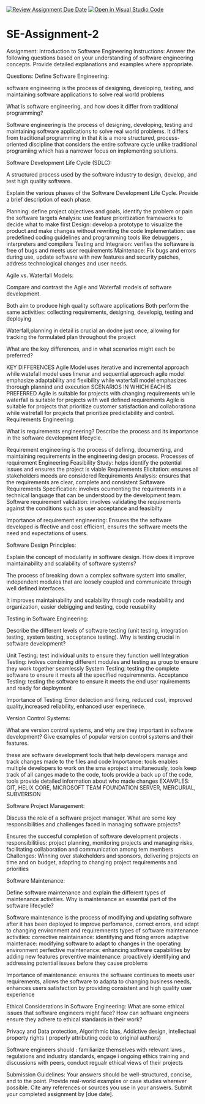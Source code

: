 [![Review Assignment Due Date](https://classroom.github.com/assets/deadline-readme-button-24ddc0f5d75046c5622901739e7c5dd533143b0c8e959d652212380cedb1ea36.svg)](https://classroom.github.com/a/-ucQIGTc)
[![Open in Visual Studio Code](https://classroom.github.com/assets/open-in-vscode-718a45dd9cf7e7f842a935f5ebbe5719a5e09af4491e668f4dbf3b35d5cca122.svg)](https://classroom.github.com/online_ide?assignment_repo_id=15248534&assignment_repo_type=AssignmentRepo)
# SE-Assignment-2
Assignment: Introduction to Software Engineering
Instructions:
Answer the following questions based on your understanding of software engineering concepts. Provide detailed explanations and examples where appropriate.

Questions:
Define Software Engineering:

software engineering is the process of designing, developing, testing, and maintaining software applications to solve real world problems

What is software engineering, and how does it differ from traditional programming?

Software engineering is the process of designing, developing, testing and maintaining software applications to solve real world problems.
It differs from traditional programming in that it is a more structured, process-oriented discipline that considers the entire software cycle unlike traditional programiing which has a  narrower focus on implementing solutions.


Software Development Life Cycle (SDLC):

A structured process used by the software industry to design, develop, and test high quality software.

Explain the various phases of the Software Development Life Cycle. Provide a brief description of each phase.

Planning: define project objectives and goals, identify the problem or pain the software targets
Analysis: use feature prioritization frameworks to decide what to make first
Design: develop a prototype to visualize the product and make changes without rewriting the code
Implementation: use predefined coding guidelines and programming tools like debuggers , interpreters and compilers
Testing and Integraion: verifies the softaware is free of bugs and meets user requirements
Maintenace: Fix bugs and errors during use, update software with new features and security patches, address technological changes and user needs.


Agile vs. Waterfall Models:

Compare and contrast the Agile and Waterfall models of software development.

Both aim to produce high quality software applications
Both perform the same activities: collecting requirements, designing, developig, testing and deploying

Waterfall,planning in detail is crucial an dodne just once, allowing for tracking the formulated plan throughout the project

 What are the key differences, and in what scenarios might each be preferred?

 KEY DIFFERENCES
 Agile Model uses iterative and incremental approach while watefall model uses linenar and sequential approach
 agile model emphasize adaptability and flexibility while waterfall model emphasizes thorough plannind and execution
 SCENARIOS IN WHICH EACH IS PREFERRED
 Agile is suitable for projects with changing requirements while waterfall is suitable for projects with well defined requirements
 Agile is suitable for projects that prioritize customer satisfaction and collaborationa while watrefall for projects that prioritize predictability and control. 
Requirements Engineering:

What is requirements engineering? Describe the process and its importance in the software development lifecycle.

Requirement engineering is the process of definng, documenting, and maintaining requirements in the engineering design process. 
Processes of requirement Engineering
Feasibility Study: helps identify the potential issues and ensures the project is viable
Requirements Elicitation: ensures all stakeholders meeds are considered
Requirements Analysis: ensures that the requirements are clear, complete and consistent
Softaware Requirements Specification: involves ocumenting the requirements in a technical language that can be understood by the development team.
Software requirement validation: involves validating the requirements against the conditions such as user acceptance and feasibilty 

Importance of requirement engineering: Ensures the the software developed is ffective and cost efficient, ensures the software meets the need and expectations of users.

Software Design Principles:

Explain the concept of modularity in software design. How does it improve maintainability and scalability of software systems?

The process of breaking down a complex software system into smaller, independent modules that are loosely coupled and communicate through well defined interfaces.

It improves maintainability and scalability through code readability and organization, easier debigging and testing, code reusability

Testing in Software Engineering:

Describe the different levels of software testing (unit testing, integration testing, system testing, acceptance testing). Why is testing crucial in software development?

Unit Testing: test individual units to ensure they function well
Integration Testing: ivolves combining different modules and testing as group to ensure they work together seamlessly
System Testing: testing the complete software to ensure it meets all the specified requiremnents.
Acceptance Testing: testing the software to ensure it meets the end user rquirements and ready for deployment

Importance of Testing :Error detection and fixing, reduced cost, improved quality,increased reliability, enhanced user experinece.

Version Control Systems:

What are version control systems, and why are they important in software development? Give examples of popular version control systems and their features.

these are software development tools that help developers manage and track changes made to the files and code
Importance: tools enables multiple developers to work on the sma eproject simultaneously, tools keep track of all canges made to the code, tools provide a back up of the code, tools provide detailed information about who made changes
EXAMPLES:
GIT, HELIX CORE, MICROSOFT TEAM FOUNDATION SERVER, MERCURIAL, SUBVERISON

Software Project Management:

Discuss the role of a software project manager. What are some key responsibilities and challenges faced in managing software projects?

Ensures the succesful completion of software development projects .
responsibilitiies: project planning, monitoring projects and managing risks, facilitating collaboration and communication among tem members
Challenges: Winning over stakeholders and sponsors, delivering projects on time and on budget, adapting to changing project requirements and priorities

Software Maintenance:

Define software maintenance and explain the different types of maintenance activities. Why is maintenance an essential part of the software lifecycle?

Software maintenance is the process of modifying and updating software after it has been deployed to improve perfomance, correct errors, and adapt to changing environment and requiremnents
types of software maintenance activities:
corrective maintainance: identifying and fixing errors
adaptive maintenace: modifying software to adapt to changes in the operating environment
perfective maintenance: enhancing software capabilities by adding new features
preventive maintenance: proactively identifying and addressing potential issues before they cause problems

Importance of maintenance: ensures the software continues to meets user requirements, allows the software to adapta to changing business needs, enhances users satisfaction by providing consistent and high quality user experience

Ethical Considerations in Software Engineering:
What are some ethical issues that software engineers might face? How can software engineers ensure they adhere to ethical standards in their work?

Privacy and Data protection, Algorithmic bias, Addictive design, intellectual property rights ( properly attributing code to original authors)

Software engineers should : familiarize themselves with relevant laws , regulations and industry standards, engage i ongoing ethics training and discussions with peers, conduct regualr ethical views of their projects

Submission Guidelines:
Your answers should be well-structured, concise, and to the point.
Provide real-world examples or case studies wherever possible.
Cite any references or sources you use in your answers.
Submit your completed assignment by [due date].
